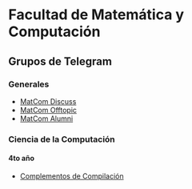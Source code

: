 # Facultad de Matemática y Computación
## Grupos de Telegram

### Generales

- [MatCom Discuss](https://t.me/matcomuh)
- [MatCom Offtopic](https://t.me/matcomofftopic)
- [MatCom Alumni](https://t.me/matcom_alumni)

### Ciencia de la Computación 

#### 4to año

- [Complementos de Compilación](https://t.me/joinchat/UkbXobIGtxDoZRn3)
